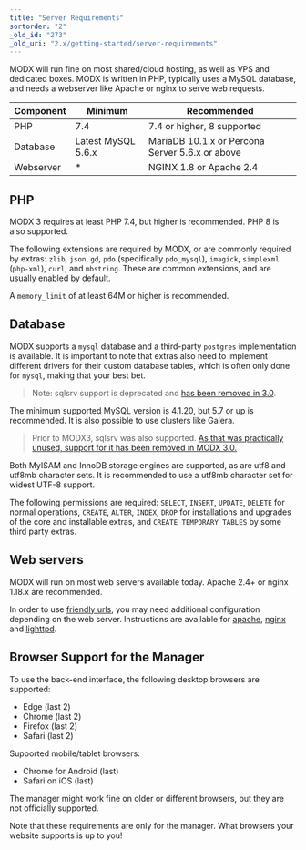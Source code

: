 ```yaml
---
title: "Server Requirements"
sortorder: "2"
_old_id: "273"
_old_uri: "2.x/getting-started/server-requirements"
---
```


MODX will run fine on most shared/cloud hosting, as well as VPS and dedicated boxes. MODX is written in PHP, typically uses a MySQL database, and needs a webserver like Apache or nginx to serve web requests. 

| Component | Minimum            | Recommended                                     |
| --------- | ------------------ | ----------------------------------------------- |
| PHP       | 7.4                | 7.4 or higher, 8 supported                      |
| Database  | Latest MySQL 5.6.x | MariaDB 10.1.x or Percona Server 5.6.x or above |
| Webserver | *                  | NGINX 1.8 or Apache 2.4                         |

## PHP 

MODX 3 requires at least PHP 7.4, but higher is recommended. PHP 8 is also supported.

The following extensions are required by MODX, or are commonly required by extras: `zlib`, `json`, `gd`, `pdo` (specifically `pdo_mysql`), `imagick`, `simplexml` (`php-xml`), `curl`, and `mbstring`. These are common extensions, and are usually enabled by default.

A `memory_limit` of at least 64M or higher is recommended. 

## Database

MODX supports a `mysql` database and a third-party `postgres` implementation is available. It is important to note that extras also need to implement different drivers for their custom database tables, which is often only done for `mysql`, making that your best bet. 

> Note: sqlsrv support is deprecated and [has been removed in 3.0](https://github.com/modxcms/revolution/issues/15540).   

The minimum supported MySQL version is 4.1.20, but 5.7 or up is recommended. It is also possible to use clusters like Galera. 

> Prior to MODX3, sqlsrv was also supported. [As that was practically unused, support for it has been removed in MODX 3.0.](https://github.com/modxcms/revolution/issues/15540)

Both MyISAM and InnoDB storage engines are supported, as are utf8 and utf8mb character sets. It is recommended to use a utf8mb character set for widest UTF-8 support.

The following permissions are required: `SELECT`, `INSERT`, `UPDATE`, `DELETE` for normal operations, `CREATE`, `ALTER`, `INDEX`, `DROP` for installations and upgrades of the core and installable extras, and `CREATE TEMPORARY TABLES` by some third party extras. 

## Web servers

MODX will run on most web servers available today. Apache 2.4+ or nginx 1.18.x are recommended.

In order to use [friendly urls](getting-started/friendly-urls), you may need additional configuration depending on the web server. Instructions are available for [apache](getting-started/friendly-urls/apache), [nginx](getting-started/friendly-urls/nginx) and [lighttpd](getting-started/friendly-urls/lighttpd).

## Browser Support for the Manager

To use the back-end interface, the following desktop browsers are supported:

- Edge (last 2)
- Chrome (last 2)
- Firefox (last 2)
- Safari (last 2)

Supported mobile/tablet browsers:

- Chrome for Android (last)
- Safari on iOS (last)

The manager might work fine on older or different browsers, but they are not officially supported.

Note that these requirements are only for the manager. What browsers your website supports is up to you!

